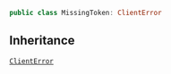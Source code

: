 
``` swift
public class MissingToken: ClientError 
```

## Inheritance

[`ClientError`](Errors/ClientError)
